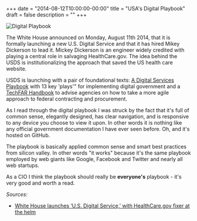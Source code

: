 +++
date = "2014-08-12T10:00:00-00:00"
title = "USA's Digital Playbook"
draft = false
description = ""
+++

![Digital Playbook](/img/USDS_Playbook.png)

The White House announced on Monday, August 11th 2014, that it is formally launching a new U.S. Digital Service and that it has hired Mikey Dickerson to lead it.  Mickey Dickerson is an engineer widely credited with playing a central role in salvaging HealthCare.gov. The idea behind the USDS is institutionalizing the approach that saved the US health care website.
<!--more-->

USDS is launching with a pair of foundational texts: [A Digital Services Playbook](https://playbook.cio.gov/) with 13 key 'plays'" for implementing digital government and a [TechFAR Handbook](https://github.com/WhiteHouse/playbook/blob/gh-pages/_includes/techfar-online.md) to advise agencies on how to take a more agile approach to federal contracting and procurement.

As I read through the digital playbook I was struck by the fact that it's full of common sense, elegantly designed, has clear navigation, and is responsive to any device you choose to view it upon. In other words it is nothing like any official government documentation I have ever seen before.  Oh, and it's hosted on GitHub.

The playbook is basically applied common sense and smart best practices from silicon valley.  In other words "it works" because it's the same playbook employed by web giants like Google, Facebook and Twitter and nearly all web startups.

As a CIO I think the playbook should really be **everyone's** playbook - it's very good and worth a read.

_Sources:_

* [White House launches ‘U.S. Digital Service,’ with HealthCare.gov fixer at the helm](http://www.washingtonpost.com/blogs/the-switch/wp/2014/08/11/white-house-launches-u-s-digital-service-with-healthcare-gov-fixer-at-the-helm/)
